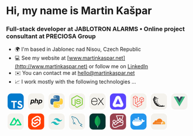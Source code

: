 # Hi, my name is Martin Kašpar

### Full-stack developer at JABLOTRON ALARMS • Online project consultant at PRECIOSA Group

- 🌍 I'm based in Jablonec nad Nisou, Czech Republic
- 💻 See my website at [www.martinkaspar.net](http://www.martinkaspar.net) or follow me on [LinkedIn](https://www.linkedin.com/in/kaspim)
- ✉️ You can contact me at [hello@martinkaspar.net](mailto:hello@martinkaspar.net)
- 📈 I work mostly with the following technologies ...

[<img style="margin: 4px; width: 44px; height: 44px" alt="TypeScript" width="44px" height="44px" src="/media/technologies/typescript.svg" />](https://www.typescriptlang.org/)
[<img style="margin: 4px; width: 44px; height: 44px" alt="PHP" width="44px" height="44px" src="/media/technologies/php.svg" />](https://www.php.net/)
[<img style="margin: 4px; width: 44px; height: 44px" alt="Python" width="44px" height="44px" src="/media/technologies/python.svg" />](https://www.python.org/)
[<img style="margin: 4px; width: 44px; height: 44px" alt="Node.js" width="44px" height="44px" src="/media/technologies/nodejs.svg" />](https://nodejs.org/)
[<img style="margin: 4px; width: 44px; height: 44px" alt="Express.js" width="44px" height="44px" src="/media/technologies/expressjs.svg" />](https://expressjs.com/)
[<img style="margin: 4px; width: 44px; height: 44px" alt="Adonis" width="44px" height="44px" src="/media/technologies/adonis.svg" />](https://adonisjs.com/)
[<img style="margin: 4px; width: 44px; height: 44px" alt="Laravel" width="44px" height="44px" src="/media/technologies/laravel.svg" />](https://laravel.com/)
[<img style="margin: 4px; width: 44px; height: 44px" alt="Flask" width="44px" height="44px" src="/media/technologies/flask.svg" />](https://flask.palletsprojects.com/)
[<img style="margin: 4px; width: 44px; height: 44px" alt="Vue.js" width="44px" height="44px" src="/media/technologies/vuejs.svg" />](https://vuejs.org/)
[<img style="margin: 4px; width: 44px; height: 44px" alt="Nuxt" width="44px" height="44px" src="/media/technologies/nuxtjs.svg" />](https://nuxt.com/)
[<img style="margin: 4px; width: 44px; height: 44px" alt="Svelte" width="44px" height="44px" src="/media/technologies/svelte.svg" />](https://svelte.dev/)
[<img style="margin: 4px; width: 44px; height: 44px" alt="TailwindCSS" width="44px" height="44px" src="/media/technologies/tailwindcss.svg" />](https://tailwindcss.com/)
[<img style="margin: 4px; width: 44px; height: 44px" alt="MySQL" width="44px" height="44px" src="/media/technologies/mysql.svg" />](https://www.mysql.com/)
[<img style="margin: 4px; width: 44px; height: 44px" alt="MongoDB" width="44px" height="44px" src="/media/technologies/mongodb.svg" />](https://www.mongodb.com/)
[<img style="margin: 4px; width: 44px; height: 44px" alt="Jest" width="44px" height="44px" src="/media/technologies/jest.svg" />](https://jestjs.io/)
[<img style="margin: 4px; width: 44px; height: 44px" alt="Docker" width="44px" height="44px" src="/media/technologies/docker.svg" />](https://www.docker.com/)
[<img style="margin: 4px; width: 44px; height: 44px" alt="CloudFlare" width="44px" height="44px" src="/media/technologies/cloudflare.svg" />](https://www.cloudflare.com/)
